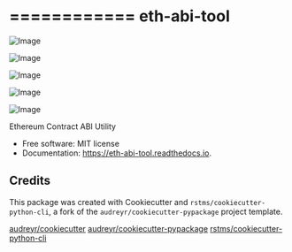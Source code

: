 ============
eth-abi-tool
============


![Image](https://img.shields.io/github/license/rstms/eth_abi_tool)

![Image](https://img.shields.io/pypi/v/eth_abi_tool.svg)


![Image](https://circleci.com/gh/rstms/eth_abi_tool/tree/master.svg?style=shield)

![Image](https://readthedocs.org/projects/eth-abi-tool/badge/?version=latest)

![Image](https://pyup.io/repos/github/rstms/eth_abi_tool/shield.svg)

Ethereum Contract ABI Utility


* Free software: MIT license
* Documentation: https://eth-abi-tool.readthedocs.io.



Credits
-------

This package was created with Cookiecutter and `rstms/cookiecutter-python-cli`, a fork of the `audreyr/cookiecutter-pypackage` project template.

[audreyr/cookiecutter](https://github.com/audreyr/cookiecutter)
[audreyr/cookiecutter-pypackage](https://github.com/audreyr/cookiecutter-pypackage)
[rstms/cookiecutter-python-cli](https://github.com/rstms/cookiecutter-python-cli)
